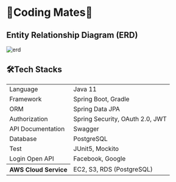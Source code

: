 # 🎉Coding Mates🎉

## Entity Relationship Diagram (ERD)
![erd](https://github.com/Coding-Mates-Group/codingmates/assets/56388433/014478df-eae3-4ab0-b448-daec889d8ea5)


## 🛠Tech Stacks
<table>
	<tr><td>Language</td><td>Java 11</td></tr>
	<tr><td>Framework</td><td>Spring Boot, Gradle</td></tr>
	<tr><td>ORM</td><td>Spring Data JPA</td></tr>
	<tr><td>Authorization</td><td>Spring Security, OAuth 2.0, JWT</td></tr>
	<tr><td>API Documentation</td><td>Swagger</td></tr>
	<tr><td>Database</td><td>PostgreSQL</td></tr>
	<tr><td>Test</td><td>JUnit5, Mockito</td></tr>
	<tr><td>Login Open API</td><td>Facebook, Google </td></tr>
	<tr><th>AWS Cloud Service</th><td colspan="2">EC2, S3, RDS (PostgreSQL)</td></tr>
</table>
